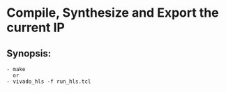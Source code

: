 # **Compile, Synthesize and Export the current IP**

## Synopsis:
    - make
      or
    - vivado_hls -f run_hls.tcl


